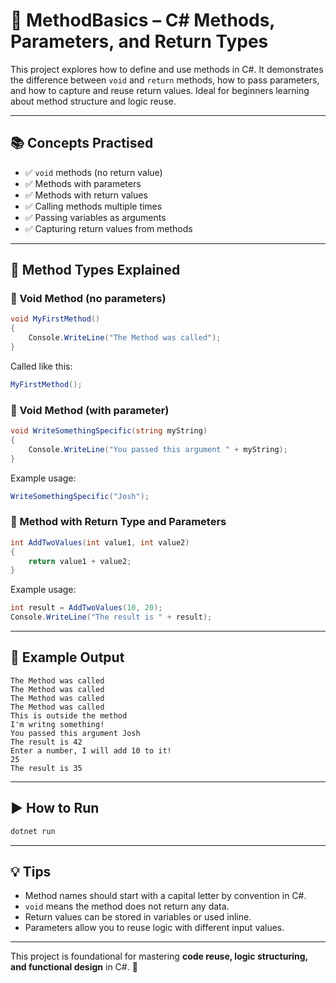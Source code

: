 # 🧾 MethodBasics – C# Methods, Parameters, and Return Types

This project explores how to define and use methods in C#. It demonstrates the difference between `void` and `return` methods, how to pass parameters, and how to capture and reuse return values. Ideal for beginners learning about method structure and logic reuse.

---

## 📚 Concepts Practised

- ✅ `void` methods (no return value)
- ✅ Methods with parameters
- ✅ Methods with return values
- ✅ Calling methods multiple times
- ✅ Passing variables as arguments
- ✅ Capturing return values from methods

---

## 🧾 Method Types Explained

### 🔹 Void Method (no parameters)
```csharp
void MyFirstMethod()
{
    Console.WriteLine("The Method was called");
}
```
Called like this:
```csharp
MyFirstMethod();
```

### 🔹 Void Method (with parameter)
```csharp
void WriteSomethingSpecific(string myString)
{
    Console.WriteLine("You passed this argument " + myString);
}
```
Example usage:
```csharp
WriteSomethingSpecific("Josh");
```

### 🔹 Method with Return Type and Parameters
```csharp
int AddTwoValues(int value1, int value2)
{
    return value1 + value2;
}
```
Example usage:
```csharp
int result = AddTwoValues(10, 20);
Console.WriteLine("The result is " + result);
```

---

## 🧪 Example Output

```
The Method was called
The Method was called
The Method was called
The Method was called
This is outside the method
I'm writng something!
You passed this argument Josh
The result is 42
Enter a number, I will add 10 to it!
25
The result is 35
```

---

## ▶️ How to Run

```bash
dotnet run
```

---

## 💡 Tips

- Method names should start with a capital letter by convention in C#.
- `void` means the method does not return any data.
- Return values can be stored in variables or used inline.
- Parameters allow you to reuse logic with different input values.

---

This project is foundational for mastering **code reuse, logic structuring, and functional design** in C#. 🔁
